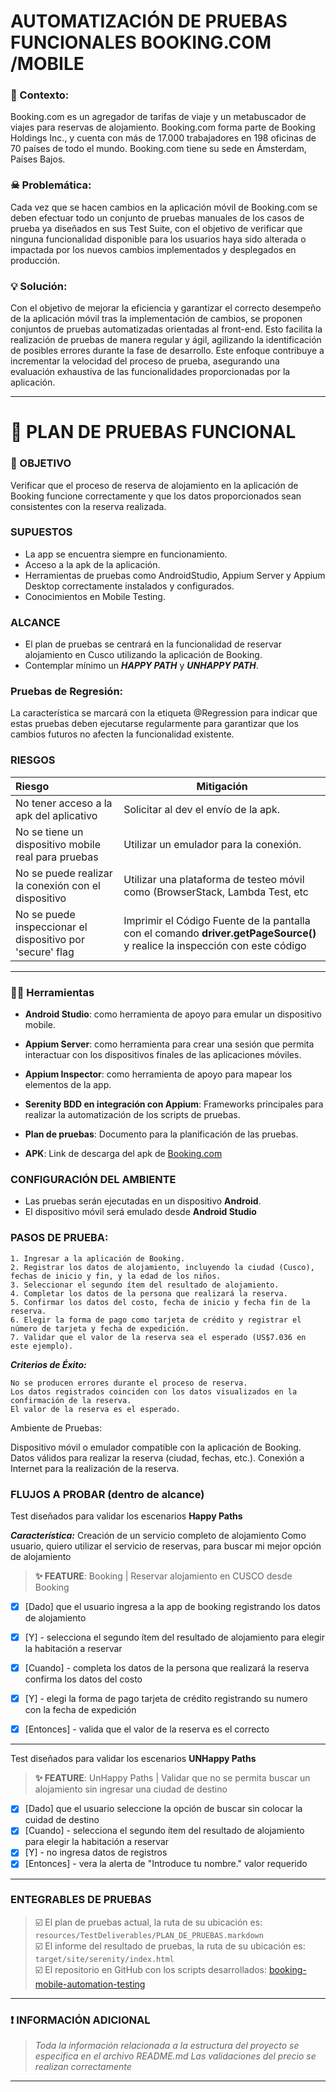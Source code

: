 # AUTOMATIZACIÓN DE PRUEBAS FUNCIONALES BOOKING.COM /MOBILE

### 📄 Contexto:

Booking.com es un agregador de tarifas de viaje y un metabuscador de viajes para reservas de
alojamiento. Booking.com forma parte de Booking Holdings Inc., y cuenta con más de 17.000 trabajadores
en 198 oficinas de 70 países de todo el mundo. Booking.com tiene su sede en Ámsterdam, Países Bajos.

### ☠ Problemática:

Cada vez que se hacen cambios en la aplicación móvil de Booking.com se deben efectuar todo un conjunto
de pruebas manuales de los casos de prueba ya diseñados en sus Test Suite, con el objetivo de verificar
que ninguna funcionalidad disponible para los usuarios haya sido alterada o impactada por los nuevos
cambios implementados y desplegados en producción.

### 💡 Solución:

Con el objetivo de mejorar la eficiencia y garantizar el correcto desempeño de la aplicación móvil 
tras la implementación de cambios, se proponen conjuntos de pruebas automatizadas orientadas al front-end. 
Esto facilita la realización de pruebas de manera regular y ágil, agilizando la identificación de posibles 
errores durante la fase de desarrollo. Este enfoque contribuye a incrementar la velocidad del proceso de prueba, 
asegurando una evaluación exhaustiva de las funcionalidades proporcionadas por la aplicación.

***

# 🤖 PLAN DE PRUEBAS FUNCIONAL




### 🎯 OBJETIVO

Verificar que el proceso de reserva de alojamiento en la aplicación de Booking funcione correctamente y que 
los datos proporcionados sean consistentes con la reserva realizada.

### SUPUESTOS

* La app se encuentra siempre en funcionamiento.
* Acceso a la apk de la aplicación.
* Herramientas de pruebas como AndroidStudio, Appium Server y Appium Desktop correctamente instalados y configurados.
* Conocimientos en Mobile Testing.

### ALCANCE

* El plan de pruebas se centrará en la funcionalidad de reservar alojamiento en 
Cusco utilizando la aplicación de Booking.
* Contemplar mínimo un **_HAPPY PATH_** y **_UNHAPPY PATH_**.


### Pruebas de Regresión:
La característica se marcará con la etiqueta @Regression para indicar que 
estas pruebas deben ejecutarse regularmente para garantizar que los cambios 
futuros no afecten la funcionalidad existente.
### RIESGOS

| Riesgo                                                    | Mitigación                                                                                                             |
|:----------------------------------------------------------|------------------------------------------------------------------------------------------------------------------------|
| No tener acceso a la apk del aplicativo                   | Solicitar al dev el envío de la apk.                                                                                   |
| No se tiene un dispositivo mobile real para pruebas       | Utilizar un emulador para la conexión.                                                                                 |
| No se puede realizar la conexión con el dispositivo       | Utilizar una plataforma de testeo móvil como (BrowserStack, Lambda Test, etc                                           |
| No se puede inspeccionar el dispositivo por 'secure' flag | Imprimir el Código Fuente de la pantalla con el comando **driver.getPageSource()** y realice la inspección con este código |

***

### 👨‍💻 Herramientas

* **Android Studio**: como herramienta de apoyo para emular un dispositivo mobile.
* **Appium Server**: como herramienta para crear una sesión que permita interactuar con los dispositivos finales de las aplicaciones móviles.
* **Appium Inspector**: como herramienta de apoyo para mapear los elementos de la app. 

* **Serenity BDD en integración con Appium**: Frameworks principales para realizar la automatización de los
  scripts de pruebas.
* **Plan de pruebas**: Documento para la planificación de las pruebas.
* **APK**: Link de descarga del apk de [Booking.com](https://drive.google.com/file/d/1ruY_5qcqWlsE3-W3rgXpFyyMiO59wFUc/view?usp=sharing)

### CONFIGURACIÓN DEL AMBIENTE

* Las pruebas serán ejecutadas en un dispositivo **Android**.
* El dispositivo móvil será emulado desde **Android Studio**


### PASOS DE PRUEBA:

    1. Ingresar a la aplicación de Booking.
    2. Registrar los datos de alojamiento, incluyendo la ciudad (Cusco), fechas de inicio y fin, y la edad de los niños.
    3. Seleccionar el segundo ítem del resultado de alojamiento.
    4. Completar los datos de la persona que realizará la reserva.
    5. Confirmar los datos del costo, fecha de inicio y fecha fin de la reserva.
    6. Elegir la forma de pago como tarjeta de crédito y registrar el número de tarjeta y fecha de expedición.
    7. Validar que el valor de la reserva sea el esperado (US$7.036 en este ejemplo).

***Criterios de Éxito:***

    No se producen errores durante el proceso de reserva.
    Los datos registrados coinciden con los datos visualizados en la confirmación de la reserva.
    El valor de la reserva es el esperado.

Ambiente de Pruebas:

Dispositivo móvil o emulador compatible con la aplicación de Booking.
Datos válidos para realizar la reserva (ciudad, fechas, etc.).
Conexión a Internet para la realización de la reserva.

### FLUJOS A PROBAR (dentro de alcance)

Test diseñados para validar los escenarios **Happy Paths** 

***Característica:*** Creación de un servicio completo de alojamiento
Como usuario, quiero utilizar el servicio de reservas, para buscar mi mejor opción de alojamiento

> **✨ FEATURE**: Booking | Reservar alojamiento en CUSCO desde Booking
- [x] [Dado] que el usuario ingresa a la app de booking registrando los datos de alojamiento

- [x] [Y] - selecciona el segundo ítem del resultado de alojamiento para elegir la habitación a reservar

- [x] [Cuando] - completa los datos de la persona que realizará la reserva confirma los datos del costo

- [x] [Y] - elegi la forma de pago tarjeta de crédito registrando su numero con la fecha de expedición
- [x] [Entonces] - valida que el valor de la reserva es el correcto
***

Test diseñados para validar los escenarios **UNHappy Paths** 

> **✨ FEATURE**: UnHappy Paths | Validar que no se permita buscar un alojamiento sin ingresar una ciudad de destino
- [x] [Dado] que el usuario seleccione la opción de buscar sin colocar la cuidad de destino
- [x] [Cuando] - selecciona el segundo ítem del resultado de alojamiento para elegir la habitación a reservar
- [x] [Y] - no ingresa datos de registros
- [x] [Entonces] - vera la alerta de "Introduce tu nombre." valor requerido
***


### ENTEGRABLES DE PRUEBAS

> ☑️ El plan de pruebas actual, la ruta de su ubicación es: `resources/TestDeliverables/PLAN_DE_PRUEBAS.markdown`  
> ☑️ El informe del resultado de pruebas, la ruta de su ubicación es: `target/site/serenity/index.html`   
> ☑️ El repositorio en GitHub con los scripts
> desarrollados: [booking-mobile-automation-testing](https://github.com/osborrero/reto_tecnico_mobile.git)
***

### ❗ INFORMACIÓN ADICIONAL

> *Toda la información relacionada a la estructura del proyecto se especifica en el archivo README.md*
> *Las validaciones del precio se realizan correctamente*
***